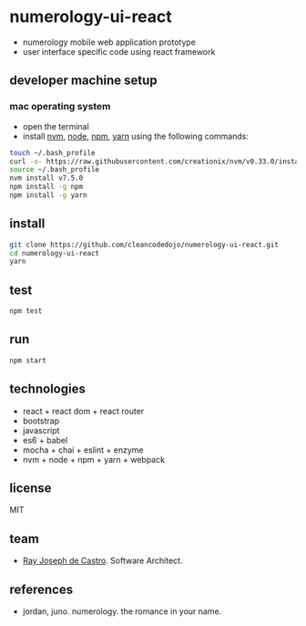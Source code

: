 # numerology-ui-react
* numerology mobile web application prototype 
* user interface specific code using react framework

## developer machine setup
### mac operating system
* open the terminal
* install [nvm], [node], [npm], [yarn] using the following commands:
```bash
touch ~/.bash_profile
curl -o- https://raw.githubusercontent.com/creationix/nvm/v0.33.0/install.sh | bash
source ~/.bash_profile
nvm install v7.5.0
npm install -g npm
npm install -g yarn
```

## install
```bash
git clone https://github.com/cleancodedojo/numerology-ui-react.git
cd numerology-ui-react
yarn
```

## test
```bash
npm test
```

## run
```bash
npm start
```

## technologies
* react + react dom + react router
* bootstrap
* javascript
* es6 + babel
* mocha + chai + eslint + enzyme
* nvm + node + npm + yarn + webpack

## license
MIT

## team
* [Ray Joseph de Castro]. Software Architect.

## references
* jordan, juno. numerology. the romance in your name.

[nvm]: https://github.com/creationix/nvm#install-script
[node]: https://nodejs.org/
[npm]: https://www.npmjs.com/
[yarn]: https://yarnpkg.com/
[Ray Joseph de Castro]: https://github.com/raydecastro/